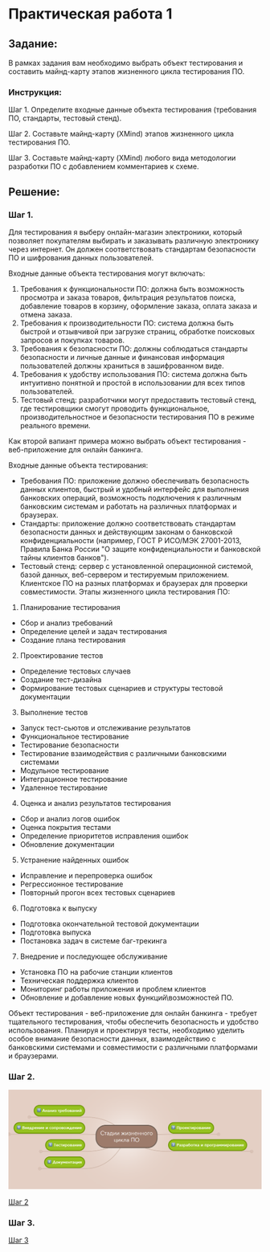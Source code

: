 # Практическая работа 1

## Задание: 

В рамках задания вам необходимо выбрать объект тестирования и составить майнд-карту этапов жизненного цикла тестирования ПО.

### Инструкция:

Шаг 1. Определите входные данные объекта тестирования (требования ПО, стандарты, тестовый стенд).

Шаг 2. Составьте майнд-карту (XMind) этапов жизненного цикла тестирования ПО.

Шаг 3. Составьте майнд-карту (XMind) любого вида методологии разработки ПО с добавлением комментариев к схеме.

## Решение: 

### Шаг 1. 

Для тестирования я выберу онлайн-магазин электроники, который позволяет покупателям выбирать и заказывать различную электронику через интернет. Он должен соответствовать стандартам безопасности ПО и шифрования данных пользователей. 

Входные данные объекта тестирования могут включать:

1. Требования к функциональности ПО: должна быть возможность просмотра и заказа товаров, фильтрация результатов поиска, добавление товаров в корзину, оформление заказа, оплата заказа и отмена заказа.
2. Требования к производительности ПО: система должна быть быстрой и отзывчивой при загрузке страниц, обработке поисковых запросов и покупках товаров.
3. Требования к безопасности ПО: должны соблюдаться стандарты безопасности и личные данные и финансовая информация пользователей должны храниться в зашифрованном виде.
4. Требования к удобству использования ПО: система должна быть интуитивно понятной и простой в использовании для всех типов пользователей.
5. Тестовый стенд: разработчики могут предоставить тестовый стенд, где тестировщики смогут проводить функциональное, производительностное и безопасности тестирования ПО в режиме реального времени.

Как второй вапиант примера можно выбрать объект тестирования - веб-приложение для онлайн банкинга.

Входные данные объекта тестирования:
- Требования ПО: приложение должно обеспечивать безопасность данных клиентов, быстрый и удобный интерфейс для выполнения банковских операций, возможность подключения к различным банковским системам и работать на различных платформах и браузерах.
- Стандарты: приложение должно соответствовать стандартам безопасности данных и действующим законам о банковской конфиденциальности (например, ГОСТ Р ИСО/МЭК 27001-2013, Правила Банка России "О защите конфиденциальности и банковской тайны клиентов банков").
- Тестовый стенд: сервер с установленной операционной системой, базой данных, веб-сервером и тестируемым приложением. Клиентское ПО на разных платформах и браузерах для проверки совместимости.
Этапы жизненного цикла тестирования ПО:

1. Планирование тестирования
- Сбор и анализ требований
- Определение целей и задач тестирования 
- Создание плана тестирования

2. Проектирование тестов
- Определение тестовых случаев 
- Создание тест-дизайна 
- Формирование тестовых сценариев и структуры тестовой документации

3. Выполнение тестов 
- Запуск тест-сьютов и отслеживание результатов 
- Функциональное тестирование 
- Тестирование безопасности 
- Тестирование взаимодействия с различными банковскими системами 
- Модульное тестирование 
- Интеграционное тестирование 
- Удаленное тестирование 

4. Оценка и анализ результатов тестирования 
- Сбор и анализ логов ошибок 
- Оценка покрытия тестами 
- Определение приоритетов исправления ошибок 
- Обновление документации 

5. Устранение найденных ошибок 
- Исправление и перепроверка ошибок 
- Регрессионное тестирование 
- Повторный прогон всех тестовых сценариев 

6. Подготовка к выпуску 
- Подготовка окончательной тестовой документации 
- Подготовка выпуска 
- Постановка задач в системе баг-трекинга 

7. Внедрение и последующее обслуживание 
- Установка ПО на рабочие станции клиентов 
- Техническая поддержка клиентов 
- Мониторинг работы приложения и проблем клиентов 
- Обновление и добавление новых функций\возможностей ПО.

Объект тестирования - веб-приложение для онлайн банкинга - требует тщательного тестирования, чтобы обеспечить безопасность и удобство использования. Планируя и проектируя тесты, необходимо уделить особое внимание безопасности данных, взаимодействию с банковскими системами и совместимости с различными платформами и браузерами. 

### Шаг 2. 

![Шаг 2](https://github.com/Ask1509/SOFTWARE_TESTER/blob/main/img/Стадии%20жизненного%20цикла%20ПО.png)

[Шаг 2](https://drive.google.com/file/d/1m5MtKBG0L5tmxQJjaT2JfqJBeI6ApgQ1/view?usp=share_link)

### Шаг 3. 

[Шаг 3](https://www.mindmeister.com/2732538700/scrum)
